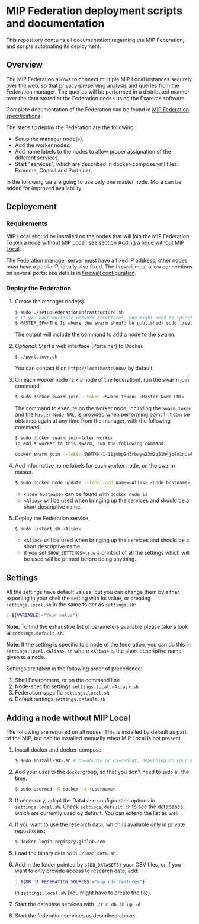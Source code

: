 # MIP Federation deployment scripts and documentation

This repository contains all documentation regarding the MIP Federation, and scripts automating its deployment.

## Overview

The MIP Federation allows to connect multiple MIP Local instances securely over the web, so that privacy-preserving analysis and queries from the Federation manager. The queries will be performed in a distributed manner over the data stored at the Federation nodes using the Exareme software.

Complete documentation of the Federation can be found in [MIP Federation specifications](https://github.com/HBPMedical/mip-federation/blob/master/Documentation/MIP_Federation_specifications.md).

The steps to deploy the Federation are the following: 

- Setup the manager node(s).
- Add the worker nodes.
- Add name labels to the nodes to allow proper assignation of the different services.
- Start "services", which are described in docker-compose.yml files: Exareme, Consul and Portainer.

In the following we are going to use only one master node. More can be added for improved availability.

## Deployement

### Requirements

MIP Local should be installed on the nodes that will join the MIP Federation. To join a node without MIP Local, see section [Adding a node without MIP Local](#adding-a-node-without-mip-local).

The Federation manager server must have a fixed IP address; other nodes must have a public IP, ideally also fixed. The firewall must allow connections on several ports: see details in [Firewall configuration](https://github.com/HBPMedical/mip-federation/blob/master/Documentation/Firewall_configuration.md).

### Deploy the Federation

1. Create the manager node(s).

   ```sh
   $ sudo ./setupFederationInfrastructure.sh
   # If you have multiple network interfaces, you might need to specify on which one to publish the swarm:
   $ MASTER_IP=<The Ip where the swarm should be published> sudo ./setupFederationInfrastructure.sh
   ```
   The output will include the command to add a node to the swarm.

2. *Optional:* Start a web interface (Portainer) to Docker.

   ```sh
   $ ./portainer.sh
   ```
   You can contact it on `http://localhost:9000/` by default.

3. On each worker node (a.k.a node of the federation), run the swarm join command.

   ```sh
   $ sudo docker swarm join --token <Swarm Token> <Master Node URL>
   ```

   The command to execute on the worker node, including the `Swarm Token` and the `Master Node URL`, is provided when performing point 1. It can be obtained again at any time from the manager, with the following command:

   ```sh
   $ sudo docker swarm join-token worker
   To add a worker to this swarm, run the following command:

   docker swarm join --token SWMTKN-1-11jmbp9n3rbwyw23m2q51h4jo4o1nus4oqxf3rk7s7lwf7b537-9xakyj8dxmvb0p3ffhpv5y6g3 10.2.1.1:2377
   ```

4. Add informative name labels for each worker node, on the swarm master.

   ```sh
   $ sudo docker node update --label-add name=<Alias> <node hostname>
   ```

   * `<node hostname>` can be found with `docker node ls`
   * `<Alias>` will be used when bringing up the services and should be a short descriptive name.

5. Deploy the Federation service

   ```sh
   $ sudo ./start.sh <Alias>
   ```

   * `<Alias>` will be used when bringing up the services and should be a short descriptive name.
   * if you set `SHOW_SETTINGS=true` a printout of all the settings which will be used will be printed before doing anything.

## Settings

All the settings have default values, but you can change them by either exporting in your shell the setting with its value, or creating `settings.local.sh` in the same folder as `settings.sh`:

```sh
: ${VARIABLE:="Your value"}
```

**Note**: To find the exhaustive list of parameters available please take a look at `settings.default.sh`.

**Note**: If the setting is specific to a node of the federation, you can do this in `settings.local.<Alias>.sh` where `<Alias>` is the short descriptive name given to a node.

Settings are taken in the following order of precedence:

  1. Shell Environment, or on the command line
  2. Node-specific settings `settings.local.<Alias>.sh`
  3. Federation-specific `settings.local.sh`
  4. Default settings `settings.default.sh`


## Adding a node without MIP Local

The following are required on all nodes. This is installed by default as part of the MIP, but can be installed manually when MIP Local is not present.

1. Install docker and docker-compose

   ```sh
   $ sudo install-$OS.sh # OS=ubuntu or OS=redhat, depending on your system
   ```

2. Add your user to the `docker`group, so that you don't need to `sudo` all the time:

   ```sh
   $ sudo usermod -G docker -a <username>
   ```

3. If necessary, adapt the Database configuration options in `settings.local.sh`. Check `settings.default.ch` to see the databases which are currently used by default. You can extend the list as well.

4. If you want to use the research data, which is available only in private repositories:

   ```sh
   $ docker login registry.gitlab.com
   ```

5. Load the binary data with `./load_data.sh`.

6. Add in the folder pointed by `${DB_DATASETS}` your CSV files, or if you want to only provide access to research data, add:

   ```sh
   : ${DB_UI_FEDERATION_SOURCES:="mip_cde_features"}
   ```
   in `settings.local.sh` (You might have to create the file).

7. Start the database services with `./run_db.sh up -d`

8. Start the federation services as described above.
